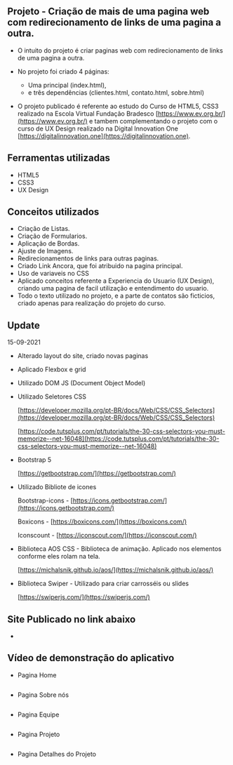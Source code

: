 ## Projeto - Criação de mais de uma pagina web com redirecionamento de links de uma pagina a outra.

- O intuito do projeto é criar paginas web com redirecionamento de links de uma pagina a outra.

- No projeto foi criado 4 páginas: 
  * Uma principal (index.html), 
  * e três dependências (clientes.html, contato.html, sobre.html) 

- O projeto publicado é referente ao estudo do Curso de HTML5, CSS3 realizado na Escola Virtual Fundação Bradesco [https://www.ev.org.br/](https://www.ev.org.br/)
e tambem complementando o projeto com o curso de UX Design realizado na Digital Innovation One [https://digitalinnovation.one](https://digitalinnovation.one).

## Ferramentas utilizadas

- HTML5
- CSS3
- UX Design

## Conceitos utilizados

- Criação de Listas. 
- Criação de Formularios. 
- Aplicação de Bordas. 
- Ajuste de Imagens. 
- Redirecionamentos de links para outras paginas. 
- Criado Link Ancora, que foi atribuido na pagina principal.
- Uso de variaveis no CSS
- Aplicado conceitos referente a Experiencia do Usuario (UX Design), criando uma pagina de facil utilização e entendimento do usuario.
- Todo o texto utilizado no projeto, e a parte de contatos são ficticios, criado apenas para realização do projeto do curso.

## Update

15-09-2021
- Alterado layout do site, criado novas paginas
- Aplicado Flexbox e grid
- Utilizado DOM JS (Document Object Model)
- Utilizado Seletores CSS

  [https://developer.mozilla.org/pt-BR/docs/Web/CSS/CSS_Selectors](https://developer.mozilla.org/pt-BR/docs/Web/CSS/CSS_Selectors)

  [https://code.tutsplus.com/pt/tutorials/the-30-css-selectors-you-must-memorize--net-16048](https://code.tutsplus.com/pt/tutorials/the-30-css-selectors-you-must-memorize--net-16048)

- Bootstrap 5 
  
  [https://getbootstrap.com/](https://getbootstrap.com/)

- Utilizado Bibliote de icones

  Bootstrap-icons - [https://icons.getbootstrap.com/](https://icons.getbootstrap.com/)

  Boxicons - [https://boxicons.com/](https://boxicons.com/)

  Iconscount - [https://iconscout.com/](https://iconscout.com/)

- Biblioteca AOS CSS - Biblioteca de animação. Aplicado nos elementos conforme eles rolam na tela.

  [https://michalsnik.github.io/aos/](https://michalsnik.github.io/aos/)

- Biblioteca Swiper - Utilizado para criar carrosséis ou slides 

  [https://swiperjs.com/](https://swiperjs.com/)



## Site Publicado no link abaixo  

- []()

## Vídeo de demonstração do aplicativo

- Pagina Home

<p align="center">
   <img src=""/>
</p>

- Pagina Sobre nós

<p align="center">
   <img src=""/>
</p>

- Pagina Equipe

<p align="center">
   <img src=""/>
</p>

- Pagina Projeto

<p align="center">
   <img src=""/>
</p>


- Pagina Detalhes do Projeto

<p align="center">
   <img src=""/>
</p>
